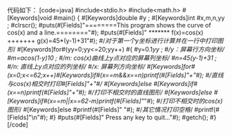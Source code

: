 代码如下：
[code=java]
#include<stdio.h>
#include<math.h>
#[Keywords]void #main()
{
    #[Keywords]double #y ;
    #[Keywords]int #x,m,n,yy ;
    #clrscr();
    #puts(#[Fields]"========This program shows the curve of cos(x) and a line.========"#);
    #puts(#[Fields]"        ******* f(x)=cos(x)    +++++++ g(x)=45*(y-1)+31"#);
    #/*对于第一个y坐标进行计算并在一行中打印图形*/
    #[Keywords]for#(yy=0;yy<=20;yy++)
    #{
        #y=0.1*yy ;
        #/*y：屏幕行方向坐标*/
        #m=acos(1-y)*10 ;
        #/*m: cos(x)曲线上y点对应的屏幕列坐标*/
        #n=45*(y-1)+31 ;
        #/*n: 直线上y点对应的列坐标*/
        #/*x: 屏幕列方向坐标*/
        #[Keywords]for#(x=0;x<=62;x++)#[Keywords]if#(x==m&&x==n)printf(#[Fields]"+"#);
        #/*直线与cos(x)相交时打印#[Fields]"+"#*/
        #[Keywords]else #[Keywords]if#(x==n)printf(#[Fields]"+"#);
        #/*打印不相交时的直线图形*/
        #[Keywords]else #[Keywords]if#(x==m||x==62-m)printf(#[Fields]"*"#);
        #/*打印不相交时的cos(x)图形*/
        #[Keywords]else #printf(#[Fields]" "#);
        #/*其它情况打印空格*/
        #printf(#[Fields]"\n"#);
    #}
    #puts(#[Fields]" Press any key to quit..."#);
    #getch();
#}
[/code]
